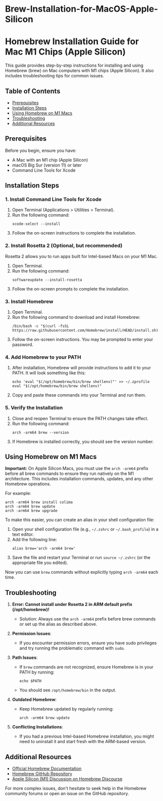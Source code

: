 # Brew-Installation-for-MacOS-Apple-Silicon

# Homebrew Installation Guide for Mac M1 Chips (Apple Silicon)

This guide provides step-by-step instructions for installing and using Homebrew (brew) on Mac computers with M1 chips (Apple Silicon). It also includes troubleshooting tips for common issues.

## Table of Contents

- [Prerequisites](#prerequisites)
- [Installation Steps](#installation-steps)
- [Using Homebrew on M1 Macs](#using-homebrew-on-m1-macs)
- [Troubleshooting](#troubleshooting)
- [Additional Resources](#additional-resources)

## Prerequisites

Before you begin, ensure you have:

- A Mac with an M1 chip (Apple Silicon)
- macOS Big Sur (version 11) or later
- Command Line Tools for Xcode

## Installation Steps

### 1. Install Command Line Tools for Xcode

1. Open Terminal (Applications > Utilities > Terminal).
2. Run the following command:
   ```
   xcode-select --install
   ```
3. Follow the on-screen instructions to complete the installation.

### 2. Install Rosetta 2 (Optional, but recommended)

Rosetta 2 allows you to run apps built for Intel-based Macs on your M1 Mac.

1. Open Terminal.
2. Run the following command:
   ```
   softwareupdate --install-rosetta
   ```
3. Follow the on-screen prompts to complete the installation.

### 3. Install Homebrew

1. Open Terminal.
2. Run the following command to download and install Homebrew:
   ```
   /bin/bash -c "$(curl -fsSL https://raw.githubusercontent.com/Homebrew/install/HEAD/install.sh)"
   ```
3. Follow the on-screen instructions. You may be prompted to enter your password.

### 4. Add Homebrew to your PATH

1. After installation, Homebrew will provide instructions to add it to your PATH. It will look something like this:
   ```
   echo 'eval "$(/opt/homebrew/bin/brew shellenv)"' >> ~/.zprofile
   eval "$(/opt/homebrew/bin/brew shellenv)"
   ```
2. Copy and paste these commands into your Terminal and run them.

### 5. Verify the Installation

1. Close and reopen Terminal to ensure the PATH changes take effect.
2. Run the following command:
   ```
   arch -arm64 brew --version
   ```
3. If Homebrew is installed correctly, you should see the version number.

## Using Homebrew on M1 Macs

**Important:** On Apple Silicon Macs, you must use the `arch -arm64` prefix before all brew commands to ensure they run natively on the M1 architecture. This includes installation commands, updates, and any other Homebrew operations.

For example:
```
arch -arm64 brew install colima
arch -arm64 brew update
arch -arm64 brew upgrade
```

To make this easier, you can create an alias in your shell configuration file:

1. Open your shell configuration file (e.g., `~/.zshrc` or `~/.bash_profile`) in a text editor.
2. Add the following line:
   ```
   alias brew='arch -arm64 brew'
   ```
3. Save the file and restart your Terminal or run `source ~/.zshrc` (or the appropriate file you edited).

Now you can use `brew` commands without explicitly typing `arch -arm64` each time.

## Troubleshooting

1. **Error: Cannot install under Rosetta 2 in ARM default prefix (/opt/homebrew)!**
   - Solution: Always use the `arch -arm64` prefix before brew commands or set up the alias as described above.

2. **Permission Issues**: 
   - If you encounter permission errors, ensure you have sudo privileges and try running the problematic command with `sudo`.

3. **Path Issues**: 
   - If `brew` commands are not recognized, ensure Homebrew is in your PATH by running:
     ```
     echo $PATH
     ```
   - You should see `/opt/homebrew/bin` in the output.

4. **Outdated Homebrew**: 
   - Keep Homebrew updated by regularly running:
     ```
     arch -arm64 brew update
     ```

5. **Conflicting Installations**: 
   - If you had a previous Intel-based Homebrew installation, you might need to uninstall it and start fresh with the ARM-based version.

## Additional Resources

- [Official Homebrew Documentation](https://docs.brew.sh/)
- [Homebrew GitHub Repository](https://github.com/Homebrew/brew)
- [Apple Silicon (M1) Discussion on Homebrew Discourse](https://discourse.brew.sh/t/discussion-about-homebrew-on-apple-silicon-arm/7959)

For more complex issues, don't hesitate to seek help in the Homebrew community forums or open an issue on the GitHub repository.
